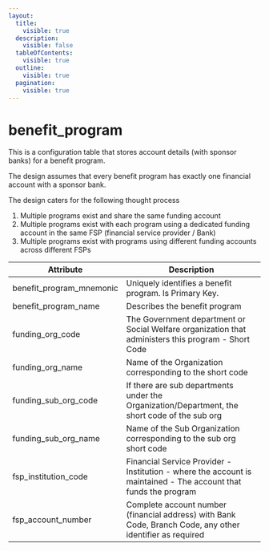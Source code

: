 ```yaml
---
layout:
  title:
    visible: true
  description:
    visible: false
  tableOfContents:
    visible: true
  outline:
    visible: true
  pagination:
    visible: true
---
```


# benefit\_program

This is a configuration table that stores account details (with sponsor banks) for a benefit program.&#x20;

The design assumes that every benefit program has exactly one financial account with a sponsor bank.&#x20;

The design caters for the following thought process

1. Multiple programs exist and share the same funding account
2. Multiple programs exist with each program using a dedicated funding account in the same FSP (financial service provider / Bank)
3. Multiple programs exist with programs using different funding accounts across different FSPs



| Attribute                  | Description                                                                                                     |
| -------------------------- | --------------------------------------------------------------------------------------------------------------- |
| benefit\_program\_mnemonic | Uniquely identifies a benefit program. Is Primary Key.                                                          |
| benefit\_program\_name     | Describes the benefit program                                                                                   |
| funding\_org\_code         | The Government department or Social Welfare organization that administers this program - Short Code             |
| funding\_org\_name         | Name of the Organization corresponding to the short code                                                        |
| funding\_sub\_org\_code    | If there are sub departments under the Organization/Department, the short code of the sub org                   |
| funding\_sub\_org\_name    | Name of the Sub Organization corresponding to the sub org short code                                            |
| fsp\_institution\_code     | Financial Service Provider - Institution - where the account is maintained - The account that funds the program |
| fsp\_account\_number       | Complete account number (financial address) with Bank Code,  Branch Code, any other identifier as required      |
